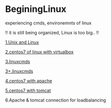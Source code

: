 # BeginingLinux
experiencing cmds, environemnts of linux

!! it is still being organized, Linux is too big.. !!

[1.Unix and Linux](./1.LinuxandUnix.txt)

[2.centos7 of linux with virtualbox](./2.centos7oflinuxwithvirtualbox.txt)

[3.linuxcmds](./3.linuxcmds.txt)

[3+.linuxcmds](./3.LinuxCmds)

[4.centos7 with apache](./4.centos7withapache.txt)

[5.centos7 with tomcat](./5.centos7withtomcat.txt)

6.Apache & tomcat connection for loadbalancing
